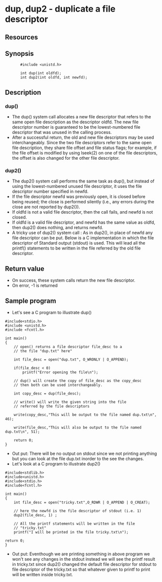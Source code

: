 # dup, dup2 - duplicate a file descriptor
## Resources

## Synopsis
```
       #include <unistd.h>

       int dup(int oldfd);
       int dup2(int oldfd, int newfd);
```
## Description
### dup()
- The dup() system call allocates a new file descriptor that refers
to the same open file description as the descriptor oldfd.   The new
file descriptor number is guaranteed to be the lowest-numbered
file descriptor that was unused in the calling process.
- After a successful return, the old and new file descriptors may
be used interchangeably.  Since the two file descriptors refer to
the same open file description, they share file offset and file
status flags; for example, if the file offset is modified by
using lseek(2) on one of the file descriptors, the offset is also
changed for the other file descriptor.
### dup2()
- The dup2() system call performs the same task as dup(), but
instead of using the lowest-numbered unused file descriptor, it
uses the file descriptor number specified in newfd.
-  If the file descriptor newfd was previously open, it is closed
before being reused; the close is performed silently (i.e., any
errors during the close are not reported by dup2()).
- If oldfd is not a valid file descriptor, then the call fails,
and newfd is not closed.
- If oldfd is a valid file descriptor, and newfd has the same
value as oldfd, then dup2() does nothing, and returns newfd.
- A tricky use of dup2() system call : As in dup2(), in place of newfd any file descriptor can be put. Below is a C implementation in which the file descriptor of Standard output (stdout) is used. This will lead all the printf() statements to be written in the file referred by the old file descriptor.
## Return value
- On success, these system calls return the new file descriptor.
- On error, -1 is returned
## Sample program
- Let's see a C program to illustrate dup()
```
#include<stdio.h>
#include <unistd.h>
#include <fcntl.h>

int main()
{
	// open() returns a file descriptor file_desc to a
	// the file "dup.txt" here"

	int file_desc = open("dup.txt", O_WRONLY | O_APPEND);
	
	if(file_desc < 0)
		printf("Error opening the file\n");
	
	// dup() will create the copy of file_desc as the copy_desc
	// then both can be used interchangeably.

	int copy_desc = dup(file_desc);
		
	// write() will write the given string into the file
	// referred by the file descriptors

	write(copy_desc,"This will be output to the file named dup.txt\n", 46);
		
	write(file_desc,"This will also be output to the file named dup.txt\n", 51);
	
	return 0;
}
```
- Out put: There will be no output on stdout since we not printing anything but you can look at the file dup.txt inorder to the see the changes.
- Let's look at a C program to illustrate dup2()
```
#include<stdlib.h>
#include<unistd.h>
#include<stdio.h>
#include<fcntl.h>

int main()
{
    int file_desc = open("tricky.txt",O_RDWR | O_APPEND | O_CREAT);
      
    // here the newfd is the file descriptor of stdout (i.e. 1)
    dup2(file_desc, 1) ; 
          
    // All the printf statements will be written in the file
    // "tricky.txt"
    printf("I will be printed in the file tricky.txt\n");
      
return 0;
}
```
- Out put: Eventhough we are printing something in above program we won't see any changes in the stdout instead we will see the printf result in tricky.txt since dup2() changed the default file descriptor for stdout to file descriptor of the tricky.txt so that whatever given to printf to print will be written inside tricky.txt.
